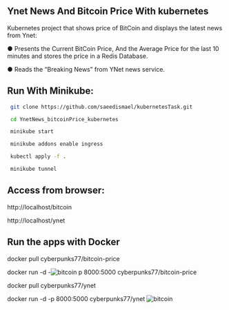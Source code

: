 ## Ynet News And Bitcoin Price With kubernetes 


Kubernetes project that shows price of BitCoin and displays the latest news from Ynet:

● Presents the Current BitCoin Price, And the Average Price for the last 10 minutes and stores the price in a Redis Database.

● Reads the “Breaking News” from YNet news service.


## Run With Minikube:
```bash
 git clone https://github.com/saeedismael/kubernetesTask.git

 cd YnetNews_bitcoinPrice_kubernetes

 minikube start

 minikube addons enable ingress

 kubectl apply -f .

 minikube tunnel
```

## Access from browser:
http://localhost/bitcoin

http://localhost/ynet

## Run the apps with Docker
 docker pull cyberpunks77/bitcoin-price

 docker run -d -![bitcoin](https://user-images.githubusercontent.com/49121054/181013115-7ab0fb0f-181e-4458-a0dc-333d533867cf.jpg)
p 8000:5000 cyberpunks77/bitcoin-price


 docker pull cyberpunks77/ynet

 docker run -d -p 8000:5000 cyberpunks77/ynet
 ![bitcoin](https://user-images.githubusercontent.com/49121054/181013142-ccf8b37e-c03b-4f27-9b4d-2418d83c71bb.jpg)

 
